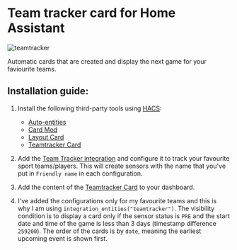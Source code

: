 # Team tracker card for Home Assistant

![teamtracker](https://github.com/user-attachments/assets/d1fee795-46aa-4881-a63f-97e8e99303dd)

Automatic cards that are created and display the next game for your faviourite teams.

## Installation guide:

1. Install the following third-party tools using [HACS](https://www.hacs.xyz/):
    - [Auto-entities](https://github.com/thomasloven/lovelace-auto-entities)
    - [Card Mod](https://github.com/thomasloven/lovelace-card-mod)
    - [Layout Card](https://github.com/thomasloven/lovelace-layout-card)
    - [Teamtracker Card](https://github.com/vasqued2/ha-teamtracker-card)

2. Add the [Team Tracker integration](https://github.com/vasqued2/ha-teamtracker) and configure it to track your favourite sport teams/players.
This will create sensors with the name that you've put in `Friendly name` in each configuration.

3. Add the content of the [Teamtracker Card](card_team_tracker.yaml) to your dashboard.

4. I've added the configurations only for my favourite teams and this is why I am using `integration_entities("teamtracker")`. 
The visibility condition is to display a card only if the sensor status is `PRE` and the start date and time of the game is less than 3 days (timestamp difference `259200`). 
The order of the cards is by `date`, meaning the earliest upcoming event is shown first.

